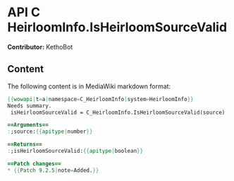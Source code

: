 # API C HeirloomInfo.IsHeirloomSourceValid

**Contributor:** KethoBot

## Content

The following content is in MediaWiki markdown format:

```mediawiki
{{wowapi|t=a|namespace=C_HeirloomInfo|system=HeirloomInfo}}
Needs summary.
 isHeirloomSourceValid = C_HeirloomInfo.IsHeirloomSourceValid(source)

==Arguments==
:;source:{{apitype|number}}

==Returns==
:;isHeirloomSourceValid:{{apitype|boolean}}

==Patch changes==
* {{Patch 9.2.5|note=Added.}}
```